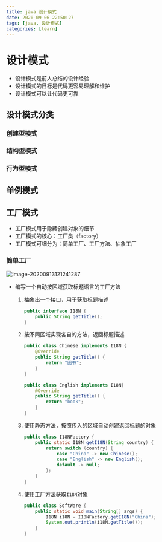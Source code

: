 ```yaml
---
title: java 设计模式
date: 2020-09-06 22:50:27
tags: [java, 设计模式]
categories: [learn]
---
```


# 设计模式

* 设计模式是前人总结的设计经验
* 设计模式的目标是代码更容易理解和维护
* 设计模式可以让代码更可靠

## 设计模式分类

### 创建型模式



### 结构型模式

### 行为型模式



## 单例模式

## 工厂模式

* 工厂模式用于隐藏创建对象的细节
* 工厂模式的核心：工厂类（factory）
* 工厂模式可细分为：简单工厂、工厂方法、抽象工厂

### 简单工厂

![image-20200913121241287](https://cdn.jsdelivr.net/gh/xianglin2020/gallery@master/202009/121241.png)

* 编写一个自动按区域获取标题语言的工厂方法

  1. 抽象出一个接口，用于获取标题描述

     ```java
     public interface I18N {
         public String getTitle();
     }
     ```

  2. 按不同区域实现各自的方法，返回标题描述

     ```java
     public class Chinese implements I18N {
         @Override
         public String getTitle() {
             return "图书";
         }
     }
     
     public class English implements I18N{
         @Override
         public String getTitle() {
             return "book";
         }
     }
     ```

  3. 使用静态方法，按照传入的区域自动创建返回标题的对象

     ```java
     public class I18NFactory {
         public static I18N getI18N(String country) {
             return switch (country) {
                 case "China" -> new Chinese();
                 case "English" -> new English();
                 default -> null;
             };
         }
     }
     ```

  4. 使用工厂方法获取`I18N`对象

     ```java
     public class SoftWare {
         public static void main(String[] args) {
             I18N i18N = I18NFactory.getI18N("China");
             System.out.println(i18N.getTitle());
         }
     }
     ```

     
